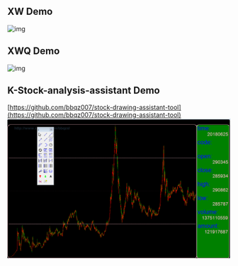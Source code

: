 ## XW Demo
![img](https://github.com/bbqz007/xw/blob/master/demo/XW.demo.gif)
## XWQ Demo
![img](https://github.com/bbqz007/xw/blob/master/demo/XWQ.demo.gif)
## K-Stock-analysis-assistant Demo
[https://github.com/bbqz007/stock-drawing-assistant-tool](https://github.com/bbqz007/stock-drawing-assistant-tool)
![img](https://github.com/bbqz007/stock-drawing-assistant-tool/blob/master/res/demo1.gif)

